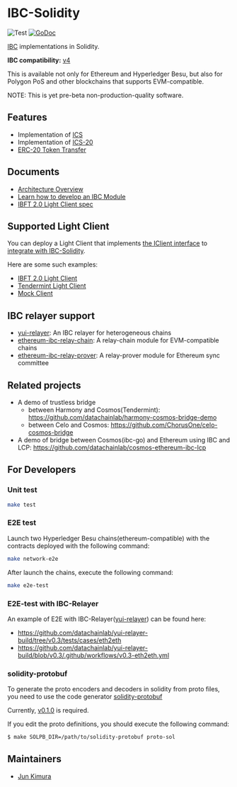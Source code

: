 # IBC-Solidity

![Test](https://github.com/hyperledger-labs/yui-ibc-solidity/workflows/Test/badge.svg)
[![GoDoc](https://godoc.org/github.com/hyperledger-labs/yui-ibc-solidity?status.svg)](https://pkg.go.dev/github.com/hyperledger-labs/yui-ibc-solidity?tab=doc)

[IBC](https://github.com/cosmos/ibc) implementations in Solidity.

**IBC compatibility:** [v4](https://github.com/cosmos/ibc-go/releases/tag/v4.0.0)

This is available not only for Ethereum and Hyperledger Besu, but also for Polygon PoS and other blockchains that supports EVM-compatible.

NOTE: This is yet pre-beta non-production-quality software.

## Features

- Implementation of [ICS](https://github.com/cosmos/ibc/tree/master/spec/core)
- Implementation of [ICS-20](https://github.com/cosmos/ibc/tree/master/spec/app/ics-020-fungible-token-transfer)
- [ERC-20 Token Transfer](./contracts/apps/20-transfer/ICS20TransferBank.sol)

## Documents

- [Architecture Overview](./docs/architecture.md)
- [Learn how to develop an IBC Module](https://labs.hyperledger.org/yui-docs/yui-ibc-solidity/)
- [IBFT 2.0 Light Client spec](./docs/ibft2-light-client.md)

## Supported Light Client

You can deploy a Light Client that implements [the IClient interface](./contracts/core/02-client/ILightClient.sol) to [integrate with IBC-Solidity](./docs/architecture.md#light-client).

Here are some such examples:
- [IBFT 2.0 Light Client](./contracts/clients/IBFT2Client.sol)
- [Tendermint Light Client](https://github.com/datachainlab/tendermint-sol/tree/use-ibc-sol-hmy)
- [Mock Client](./contracts/clients/MockClient.sol)

## IBC relayer support

- [yui-relayer](https://github.com/datachainlab/yui-relayer): An IBC relayer for heterogeneous chains
- [ethereum-ibc-relay-chain](https://github.com/datachainlab/ethereum-ibc-relay-chain): A relay-chain module for EVM-compatible chains
- [ethereum-ibc-relay-prover](https://github.com/datachainlab/ethereum-ibc-relay-prover): A relay-prover module for Ethereum sync committee

## Related projects

- A demo of trustless bridge
    - between Harmony and Cosmos(Tendermint): https://github.com/datachainlab/harmony-cosmos-bridge-demo
    - between Celo and Cosmos: https://github.com/ChorusOne/celo-cosmos-bridge
- A demo of bridge between Cosmos(ibc-go) and Ethereum using IBC and LCP: https://github.com/datachainlab/cosmos-ethereum-ibc-lcp

## For Developers

### Unit test

```sh
make test
```

### E2E test

Launch two Hyperledger Besu chains(ethereum-compatible) with the contracts deployed with the following command:

```sh
make network-e2e
```

After launch the chains, execute the following command:

```sh
make e2e-test
```

### E2E-test with IBC-Relayer

An example of E2E with IBC-Relayer([yui-relayer](https://github.com/hyperledger-labs/yui-relayer)) can be found here:
- https://github.com/datachainlab/yui-relayer-build/tree/v0.3/tests/cases/eth2eth
- https://github.com/datachainlab/yui-relayer-build/blob/v0.3/.github/workflows/v0.3-eth2eth.yml

### solidity-protobuf

To generate the proto encoders and decoders in solidity from proto files, you need to use the code generator [solidity-protobuf](https://github.com/datachainlab/solidity-protobuf)

Currently, [v0.1.0](https://github.com/datachainlab/solidity-protobuf/tree/v0.1.0) is required.

If you edit the proto definitions, you should execute the following command:
```sh
$ make SOLPB_DIR=/path/to/solidity-protobuf proto-sol
```

## Maintainers

- [Jun Kimura](https://github.com/bluele)
